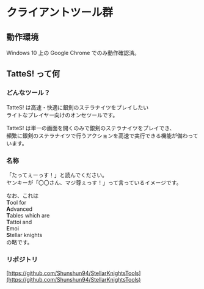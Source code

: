 # クライアントツール群

## 動作環境

Windows 10 上の Google Chrome でのみ動作確認済。

## TatteS! って何

### どんなツール？

TatteS! は高速・快適に銀剣のステラナイツをプレイしたい      
ライトなプレイヤー向けのオンセツールです。   

TatteS! は単一の画面を開くのみで銀剣のステラナイツをプレイでき、   
頻繁に銀剣のステラナイツで行うアクションを高速で実行できる機能が備わっています。

### 名称

「たってぇーっす！」と読んでください。   
ヤンキーが「〇〇さん、マジ尊ぇっす！」って言っているイメージです。

なお、これは   
**T**ool for   
**A**dvanced   
**T**ables which are   
**T**attoi and   
**E**moi   
**S**tellar knights   
の略です。

### リポジトリ

[https://github.com/Shunshun94/StellarKnightsTools](https://github.com/Shunshun94/StellarKnightsTools)